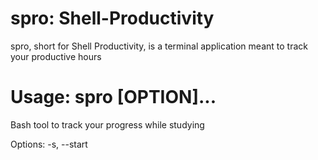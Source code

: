 # spro: Shell-Productivity
spro, short for Shell Productivity, is a terminal application meant to track your productive hours

# Usage: spro [OPTION]...
Bash tool to track your progress while studying

Options:
    -s, --start <TITLE>    starts the timer and sets the session title as TITLE
    -e, --end              stops the timer
    -t, --table            prints the progress table for the day
    -b, --balance <DAY>    prints the total progress of a given day (format: 11Jan2022)
